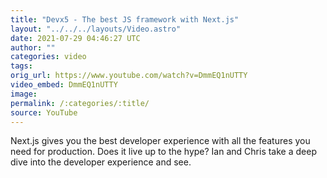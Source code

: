 ```yaml
---
title: "Devx5 - The best JS framework with Next.js"
layout: "../../../layouts/Video.astro"
date: 2021-07-29 04:46:27 UTC
author: ""
categories: video
tags: 
orig_url: https://www.youtube.com/watch?v=DmmEQ1nUTTY
video_embed: DmmEQ1nUTTY
image:
permalink: /:categories/:title/
source: YouTube
---
```

Next.js gives you the best developer experience with all the features you need for production. Does it live up to the hype? Ian and Chris take a deep dive into the developer experience and see.
